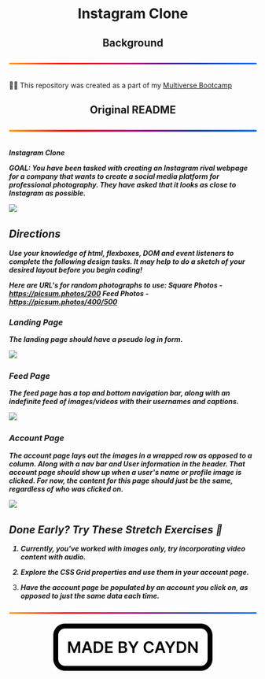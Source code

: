 <h1 align="center">Instagram Clone</h1>
<div align="center">
  <h2>Background</h2>
  <img src="./img/gradient.svg" alt="A gradient separator used to distinguish sections of the page" draggable="false"
    style="max-width: 100%;" title="Gradient Separator">
</div>
<br>
<p>
  👨‍💻 This repository was created as a part of my <a href="https://www.multiverse.io/en-GB/programmes/software-engineering" draggable="false">Multiverse Bootcamp</a>
</p>
<div align="center">
  <h2>Original README</h2>
  <img src="./img/gradient.svg" alt="A gradient separator used to distinguish sections of the page" draggable="false"
    style="max-width: 100%;" title="Gradient Separator">
</div>
<br>
<p>
<strong><em><strong><em>Instagram Clone</em></strong>

**GOAL**: You have been tasked with creating an Instagram rival webpage for a company that wants to create a social media platform for professional photography. They have asked that it looks as close to Instagram as possible.

![](./assets/readmeImages/account.png)

## Directions

Use your knowledge of html, flexboxes, DOM and event listeners to complete the following design tasks. It may help to do a sketch of your desired layout before you begin coding!

Here are URL's for random photographs to use:
Square Photos - https://picsum.photos/200
Feed Photos - https://picsum.photos/400/500

### Landing Page

The landing page should have a pseudo log in form.

![](./assets/readmeImages/login.png)

### Feed Page

The feed page has a top and bottom navigation bar, along with an indefinite feed of images/videos with their usernames and captions.

![](./assets/readmeImages/feed.png)

### Account Page

The account page lays out the images in a wrapped row as opposed to a column. Along with a nav bar and User information in the header. That account page should show up when a user's name or profile image is clicked. For now, the content for this page should just be the same, regardless of who was clicked on.

![](./assets/readmeImages/account.png)

## Done Early? Try These Stretch Exercises 🚀

1. Currently, you've worked with images only, try incorporating video content with audio.

2. Explore the CSS Grid properties and use them in your account page.

3. Have the account page be populated by an account you click on, as opposed to just the same data each time.
</strong></em>
</p>
<div align="center">
  <img src="./img/gradient.svg" alt="A gradient separator used to distinguish sections of the page" draggable="false"
    style="max-width: 100%;" title="Gradient Separator">
</div>
<br>
<div align="center">
  <img src="./img/madebycaydn.svg" alt="A badge showing that this was 'Made by Caydn'" draggable="false"
    title="Made by Caydn">
</div>